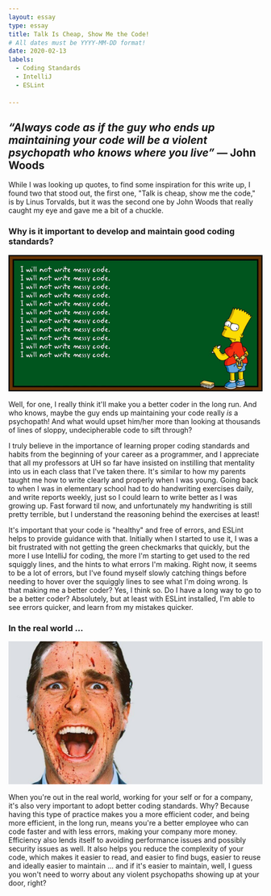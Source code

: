 ```yaml
---
layout: essay
type: essay
title: Talk Is Cheap, Show Me the Code!
# All dates must be YYYY-MM-DD format!
date: 2020-02-13
labels:
  - Coding Standards
  - IntelliJ
  - ESLint

---
```


## *“Always code as if the guy who ends up maintaining your code will be a violent psychopath who knows where you live”* **― John Woods**


While I was looking up quotes, to find some inspiration for this write up, I  found two that stood out, the first one, "Talk is cheap, show me the code," is by Linus Torvalds, but it was the second one by John Woods that really caught my eye and gave me a bit of a chuckle.

### Why is it important to develop and maintain good coding standards?
<img class="ui fluid image" src="../images/messy-code-bart.gif">

Well, for one, I really think it'll make you a better coder in the long run. And who knows, maybe the guy ends up maintaining your code really *is* a psychopath! And what would upset him/her more than looking at thousands of lines of sloppy, undecipherable code to sift through?

I truly believe in the importance of learning proper coding standards and habits from the beginning of your career as a programmer, and I appreciate that all my professors at UH so far have insisted on instilling that mentality into us in each class that I've taken there. It's similar to how my parents taught me how to write clearly and properly when I was young. Going back to when I was in elementary school had to do handwriting exercises daily, and write reports weekly, just so I could learn to write better as I was growing up. Fast forward til now, and unfortunately my handwriting is still pretty terrible, but I understand the reasoning behind the exercises at least!

It's important that your code is "healthy" and free of errors, and ESLint helps to provide guidance with that. Initially when I started to use it, I was a bit frustrated with not getting the green checkmarks that quickly, but the more I use IntelliJ for coding, the more I'm starting to get used to the red squiggly lines, and the hints to what errors I'm making. Right now, it seems to be a lot of errors, but I've found myself slowly catching things before needing to hover over the squiggly lines to see what I'm doing wrong. Is that making me a better coder? Yes, I think so. Do I have a long way to go to be a better coder? Absolutely, but at least with ESLint installed, I'm able to see errors quicker, and learn from my mistakes quicker.

### In the real world ...
<img class="ui fluid image" src="../images/american-psycho.jpg">

When you're out in the real world, working for your self or for a company, it's also very important to adopt better coding standards. Why? Because having this type of practice makes you a more efficient coder, and being more efficient, in the long run, means you're a better employee who can code faster and with less errors, making your company more money. Efficiency also lends itself to avoiding performance issues and possibly security issues as well. It also helps you reduce the complexity of your code, which makes it easier to read, and easier to find bugs, easier to reuse and ideally easier to maintain ... and if it's easier to maintain, well, I guess you won't need to worry about any violent psychopaths showing up at your door, right?
